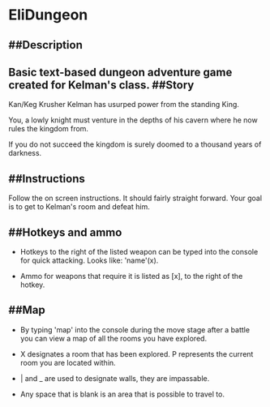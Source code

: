 EliDungeon
==========
##Description
----------
Basic text-based dungeon adventure game created for Kelman's class.
##Story
----------
Kan/Keg Krusher Kelman has usurped power from the standing King. 

You, a lowly knight must venture in the depths of his cavern where he now rules the kingdom from.

If you do not succeed the kingdom is surely doomed to a thousand years of darkness.

##Instructions
----------
Follow the on screen instructions. It should fairly straight forward. Your goal is to get to Kelman's room and defeat him.

##Hotkeys and ammo
----------
* Hotkeys to the right of the listed weapon can be typed into the console for quick attacking. Looks like: 'name'(x).

* Ammo for weapons that require it is listed as [x], to the right of the hotkey.
  
##Map
----------
* By typing 'map' into the console during the move stage after a battle you can view a map of all the rooms you have explored.

* X designates a room that has been explored. P represents the current room you are located within.

* | and _ are used to designate walls, they are impassable.

* Any space that is blank is an area that is possible to travel to.
